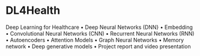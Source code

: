 # DL4Health
Deep Learning for Healthcare
•	Deep Neural Networks (DNN}
•	Embedding 
•	Convolutional Neural Networks (CNN)
•	Recurrent Neural Networks (RNN) 
•	Autoencoders
•	Attention Models
•	Graph Neural Networks 
•	Memory network
•	Deep generative models 
•	Project report and video presentation 
